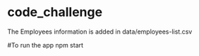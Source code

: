 # code_challenge

The Employees information is added in data/employees-list.csv

#To run the app
npm start
